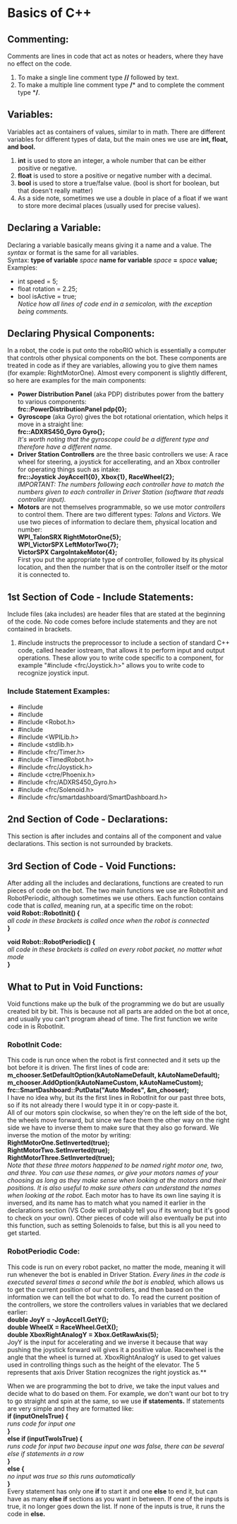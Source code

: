 # Basics of C++  
## Commenting:  
Comments are lines in code that act as notes or headers, where they have no effect on the code.  
1. To make a single line comment type **//** followed by text. 
2. To make a multiple line comment type **/*** and to complete the comment type ***/**.

## Variables:  
Variables act as containers of values, similar to in math. There are different variables for different types of data, but the main ones we use are **int, float, and bool.**  
1. **int** is used to store an integer, a whole number that can be either positive or negative.  
2. **float** is used to store a positive or negative number with a decimal.  
3. **bool** is used to store a true/false value. (bool is short for boolean, but that doesn't really matter)  
4. As a side note, sometimes we use a double in place of a float if we want to store more decimal places (usually used for precise values).  

## Declaring a Variable:  
Declaring a variable basically means giving it a name and a value. The *syntax* or format is the same for all variables.  
Syntax: **type of variable** *space* **name for variable** *space* **=** *space* **value;**  
Examples:  
- int speed = 5;  
- float rotation = 2.25;  
- bool isActive = true;  
*Notice how all lines of code end in a semicolon, with the exception being comments.*  

## Declaring Physical Components:  
In a robot, the code is put onto the roboRIO which is essentially a computer that controls other physical components on the bot. These components are treated in code as if they are variables, allowing you to give them names (for example: RightMotorOne). Almost every component is slightly different, so here are examples for the main components:  
  
- **Power Distribution Panel** (aka PDP) distributes power from the battery to various components:  
**frc::PowerDistributionPanel pdp{0};**  
- **Gyroscope** (aka Gyro) gives the bot rotational orientation, which helps it move in a straight line:  
**frc::ADXRS450_Gyro Gyro{};**  
*It's worth noting that the gyroscope could be a different type and therefore have a different name.*
- **Driver Station Controllers** are the three basic controllers we use: A race wheel for steering, a joystick for accellerating, and an Xbox controller for operating things such as intake:  
**frc::Joystick JoyAccel1{0}, Xbox{1}, RaceWheel{2};**  
*IMPORTANT: The numbers following each controller have to match the numbers given to each controller in Driver Station (software that reads controller input).*  
- **Motors** are not themselves programmable, so we use motor *controllers* to control them. There are two different types: *Talons* and *Victors*. We use two pieces of information to declare them, physical location and number:  
**WPI_TalonSRX RightMotorOne{5};**  
**WPI_VictorSPX LeftMotorTwo{7};**  
**VictorSPX CargoIntakeMotor{4};**  
First you put the appropriate type of controller, followed by its physical location, and then the number that is on the controller itself or the motor it is connected to.  

## 1st Section of Code - Include Statements:
Include files (aka includes) are header files that are stated at the beginning of the code. No code comes before include statements and they are not contained in brackets.
1. #include <iostream> instructs the preprocessor to include a section of standard C++ code, called header iostream, that allows it to perform input and output operations. These allow you to write code specific to a component, for example "#include <frc/Joystick.h>" allows you to write code to recognize joystick input.
### Include Statement Examples:
- #include <string>
- #include <sstream>
- #include <Robot.h>
- #include <iostream>
- #include <WPILib.h>
- #include <stdlib.h>
- #include <frc/Timer.h>
- #include <TimedRobot.h>
- #include <frc/Joystick.h>
- #include <ctre/Phoenix.h>
- #include <frc/ADXRS450_Gyro.h>
- #include <frc/Solenoid.h>
- #include <frc/smartdashboard/SmartDashboard.h>  
  
## 2nd Section of Code - Declarations:  
This section is after includes and contains all of the component and value declarations. This section is not surrounded by brackets.    
  
## 3rd Section of Code - Void Functions:  
After adding all the includes and declarations, functions are created to run pieces of code on the bot. The two main functions we use are RobotInit and RobotPeriodic, although sometimes we use others. Each function contains code that is *called*, meaning run, at a specific time on the robot:  
**void Robot::RobotInit() {**  
*all code in these brackets is called once when the robot is connected*  
**}**  
  
**void Robot::RobotPeriodic() {**  
*all code in these brackets is called on every robot packet, no matter what mode*  
**}**  

## What to Put in Void Functions:  
Void functions make up the bulk of the programming we do but are usually created bit by bit. This is because not all parts are added on the bot at once, and usually you can't program ahead of time. The first function we write code in is RobotInit.  
### RobotInit Code:  
This code is run once when the robot is first connected and it sets up the bot before it is driven. The first lines of code are:  
**m_chooser.SetDefaultOption(kAutoNameDefault, kAutoNameDefault);  
  m_chooser.AddOption(kAutoNameCustom, kAutoNameCustom);  
  frc::SmartDashboard::PutData("Auto Modes", &m_chooser);**  
I have no idea why, but its the first lines in RobotInit for our past three bots, so if its not already there I would type it in or copy-paste it.  
All of our motors spin clockwise, so when they're on the left side of the bot, the wheels move forward, but since we face them the other way on the right side we have to inverse them to make sure that they also go forward. We inverse the motion of the motor by writing:  
**RightMotorOne.SetInverted(true);  
  RightMotorTwo.SetInverted(true);  
  RightMotorThree.SetInverted(true);**  
*Note that these three motors happened to be named right motor one, two, and three. You can use these names, or give your motors names of your choosing as long as they make sense when looking at the motors and their positions. It is also useful to make sure others can understand the names when looking at the robot.*
Each motor has to have its own line saying it is inversed, and its name has to match what you named it earlier in the declarations section (VS Code will probably tell you if its wrong but it's good to check on your own). Other pieces of code will also eventually be put into this function, such as setting Solenoids to false, but this is all you need to get started.  
### RobotPeriodic Code:  
This code is run on every robot packet, no matter the mode, meaning it will run whenever the bot is enabled in Driver Station. *Every lines in the code is executed several times a second while the bot is enabled,* which allows us to get the current position of our controllers, and then based on the information we can tell the bot what to do. To read the current position of the controllers, we store the controllers values in variables that we declared earlier:  
**double JoyY = -JoyAccel1.GetY();  
  double WheelX = RaceWheel.GetX();  
  double XboxRightAnalogY = Xbox.GetRawAxis(5);**  
JoyY is the input for accelerating and we inverse it because that way pushing the joystick forward will gives it a positive value. Racewheel is the angle that the wheel is turned at. XboxRightAnalogY is used to get values used in controlling things such as the height of the elevator. The 5 represents that axis Driver Station recognizes the right joystick as.**  
  
When we are programming the bot to drive, we take the input values and decide what to do based on them. For example, we don't want our bot to try to go straight and spin at the same, so we use **if statements.** If statements are very simple and they are formatted like:  
**if (inputOneIsTrue) {**  
*runs code for input one*  
**}  
else if (inputTwoIsTrue) {**  
*runs code for input two because input one was false, there can be several else if statements in a row*  
**}  
else {**  
*no input was true so this runs automatically*  
**}**  
Every statement has only one **if** to start it and one **else** to end it, but can have as many **else if** sections as you want in between. If one of the inputs is true, it no longer goes down the list. If none of the inputs is true, it runs the code in **else.**





